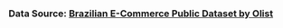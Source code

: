 ### **Data Source:** [Brazilian E-Commerce Public Dataset by Olist](https://www.kaggle.com/datasets/olistbr/brazilian-ecommerce/data)